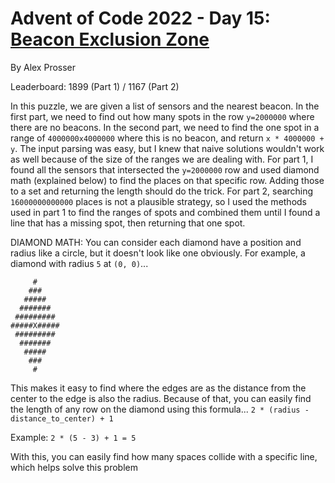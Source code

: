 # Advent of Code 2022 - Day 15: [Beacon Exclusion Zone](https://adventofcode.com/2022/day/15)
By Alex Prosser

Leaderboard: 1899 (Part 1) / 1167 (Part 2)

In this puzzle, we are given a list of sensors and the nearest beacon. In the first part, we need to find out how many spots in the row `y=2000000` where there are no beacons. In the second part, we need to find the one spot in a range of `4000000x4000000` where this is no beacon, and return `x * 4000000 + y`. The input parsing was easy, but I knew that naive solutions wouldn't work as well because of the size of the ranges we are dealing with. For part 1, I found all the sensors that intersected the `y=2000000` row and used diamond math (explained below) to find the places on that specific row. Adding those to a set and returning the length should do the trick. For part 2, searching `16000000000000` places is not a plausible strategy, so I used the methods used in part 1 to find the ranges of spots and combined them until I found a line that has a missing spot, then returning that one spot.

DIAMOND MATH:
You can consider each diamond have a position and radius like a circle, but it doesn't look like one obviously.
For example, a diamond with radius `5` at `(0, 0)`...
```
     #
    ###
   #####
  #######
 #########
#####X#####
 #########
  #######
   #####
    ###
     #
```
This makes it easy to find where the edges are as the distance from the center to the edge is also the radius. Because of that, you can easily find the length of any row on the diamond using this formula...
`2 * (radius - distance_to_center) + 1`

Example: `2 * (5 - 3) + 1 = 5`

With this, you can easily find how many spaces collide with a specific line, which helps solve this problem